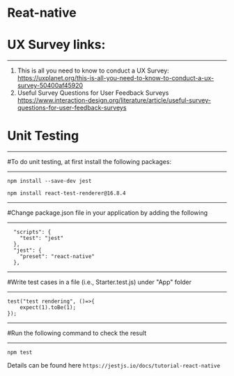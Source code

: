 # Reat-native

# UX Survey links:
_________________________________________
1. This is all you need to know to conduct a UX Survey:
   https://uxplanet.org/this-is-all-you-need-to-know-to-conduct-a-ux-survey-50400af45920
2. Useful Survey Questions for User Feedback Surveys 
   https://www.interaction-design.org/literature/article/useful-survey-questions-for-user-feedback-surveys


# Unit Testing
_________________________________________
#To do unit testing,
at first install the following packages:
________________________________________

```npm install --save-dev jest```

```npm install react-test-renderer@16.8.4```

_______________________________________________________________________
#Change package.json file in your application by adding the following
_______________________________________________________________________
```
  "scripts": {
    "test": "jest"
  },
  "jest": {
    "preset": "react-native"
  },
 ``` 
____________________________________________________________________
#Write test cases in a file (i.e., Starter.test.js) under "App" folder
____________________________________________________________________
```
test("test rendering", ()=>{
	expect(1).toBe(1);	
});
```
______________________________________________
#Run the following command to check the result
______________________________________________

```npm test```

Details can be found here ```https://jestjs.io/docs/tutorial-react-native```
